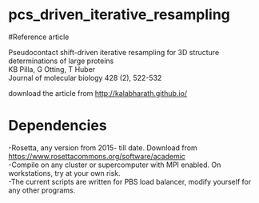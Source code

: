 # pcs_driven_iterative_resampling

#Reference article

Pseudocontact shift-driven iterative resampling for 3D structure determinations of large proteins </br>
KB Pilla, G Otting, T Huber </br>
Journal of molecular biology 428 (2), 522-532 </br>

download the article from  http://kalabharath.github.io/ </br>
# Dependencies
-Rosetta, any version from 2015- till date. Download from https://www.rosettacommons.org/software/academic </br>
-Compile on any cluster or supercomputer with MPI enabled. On workstations, try at your own risk. </br>
-The current scripts are written for PBS load balancer, modify yourself for any other programs. </br>